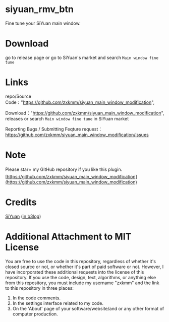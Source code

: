 # siyuan_rmv_btn
Fine tune your SiYuan main window.

# Download
go to release page or go to SiYuan's market and search `Main window fine tune`    



# Links
repo/Source Code："https://github.com/zxkmm/siyuan_main_window_modification",
  

Download："https://github.com/zxkmm/siyuan_main_window_modification",
releases or search `Main window fine tune` in SiYuan market

Reporting Bugs / Submitting Feqture request：https://github.com/zxkmm/siyuan_main_window_modification/issues   


# Note
Please star⭐ my GitHub repository if you like this plugin. [https://github.com/zxkmm/siyuan_main_window_modification](https://github.com/zxkmm/siyuan_main_window_modification)


 # Credits   
[SiYuan](https://github.com/siyuan-note/siyuan)   ([in b3log](https://b3log.org/siyuan/))


# Additional Attachment to MIT License

You are free to use the code in this repository, regardless of whether it's closed source or not, or whether it's part of paid software or not. However, I have incorporated these additional requests into the license of this repository. If you use the code, design, text, algorithms, or anything else from this repository, you must include my username "zxkmm" and the link to this repository in three places:

1. In the code comments.
2. In the settings interface related to my code.
3. On the 'About' page of your software/website/and or any other format of computer production.

